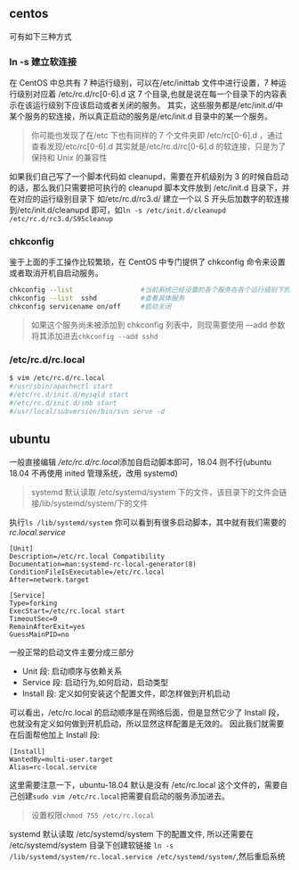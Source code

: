 ## centos

可有如下三种方式

### ln -s 建立软连接

在 CentOS 中总共有 7 种运行级别，可以在/etc/inittab 文件中进行设置，7 种运行级别对应着 /etc/rc.d/rc[0-6].d 这 7 个目录,也就是说在每一个目录下的内容表示在该运行级别下应该启动或者关闭的服务。
其实，这些服务都是/etc/init.d/中某个服务的软连接，所以真正启动的服务是/etc/init.d 目录中的某一个服务。

> 你可能也发现了在/etc 下也有同样的 7 个文件夹即 /etc/rc[0-6].d ，通过查看发现/etc/rc[0-6].d 其实就是/etc/rc.d/rc[0-6].d 的软连接，只是为了保持和 Unix 的兼容性

如果我们自己写了一个脚本代码如 cleanupd，需要在开机级别为 3 的时候自启动的话，那么我们只需要把可执行的 cleanupd 脚本文件放到 /etc/init.d 目录下，并在对应的运行级别目录下 如/etc/rc.d/rc3.d/ 建立一个以 S 开头后加数字的软连接到/etc/init.d/cleanupd 即可，如`ln -s /etc/init.d/cleanupd /etc/rc.d/rc3.d/S95cleanup`

### chkconfig

鉴于上面的手工操作比较繁琐，在 CentOS 中专门提供了 chkconfig 命令来设置或者取消开机自启动服务。

```bash
chkconfig --list                 #当前系统已经设置的各个服务在各个运行级别下的开闭状态
chkconfig --list  sshd           #查看具体服务
chkconfig servicename on/off     #启动关闭
```

> 如果这个服务尚未被添加到 chkconfig 列表中，则现需要使用 –-add 参数将其添加进去`chkconfig --add sshd`

### /etc/rc.d/rc.local

```bash
$ vim /etc/rc.d/rc.local
#/usr/sbin/apachectl start
#/etc/rc.d/init.d/mysqld start
#/etc/rc.d/init.d/smb start
#/usr/local/subversion/bin/svn serve -d
```

## ubuntu

一般直接编辑 */etc/rc.d/rc.local*添加自启动脚本即可，18.04 则不行(ubuntu 18.04 不再使用 inited 管理系统，改用 systemd)

> systemd 默认读取 /etc/systemd/system 下的文件，该目录下的文件会链接/lib/systemd/system/下的文件

执行`ls /lib/systemd/system` 你可以看到有很多启动脚本，其中就有我们需要的 _rc.local.service_

```
[Unit]
Description=/etc/rc.local Compatibility
Documentation=man:systemd-rc-local-generator(8)
ConditionFileIsExecutable=/etc/rc.local
After=network.target

[Service]
Type=forking
ExecStart=/etc/rc.local start
TimeoutSec=0
RemainAfterExit=yes
GuessMainPID=no
```

一般正常的启动文件主要分成三部分

- Unit 段: 启动顺序与依赖关系
- Service 段: 启动行为,如何启动，启动类型
- Install 段: 定义如何安装这个配置文件，即怎样做到开机启动

可以看出，/etc/rc.local 的启动顺序是在网络后面，但是显然它少了 Install 段，也就没有定义如何做到开机启动，所以显然这样配置是无效的。 因此我们就需要在后面帮他加上 Install 段:

```
[Install]
WantedBy=multi-user.target
Alias=rc-local.service
```

这里需要注意一下，ubuntu-18.04 默认是没有 /etc/rc.local 这个文件的，需要自己创建`sudo vim /etc/rc.local`把需要自启动的服务添加进去。

> 设置权限`chmod 755 /etc/rc.local`

systemd 默认读取 /etc/systemd/system 下的配置文件, 所以还需要在 /etc/systemd/system 目录下创建软链接
`ln -s /lib/systemd/system/rc.local.service /etc/systemd/system/`,然后重启系统
